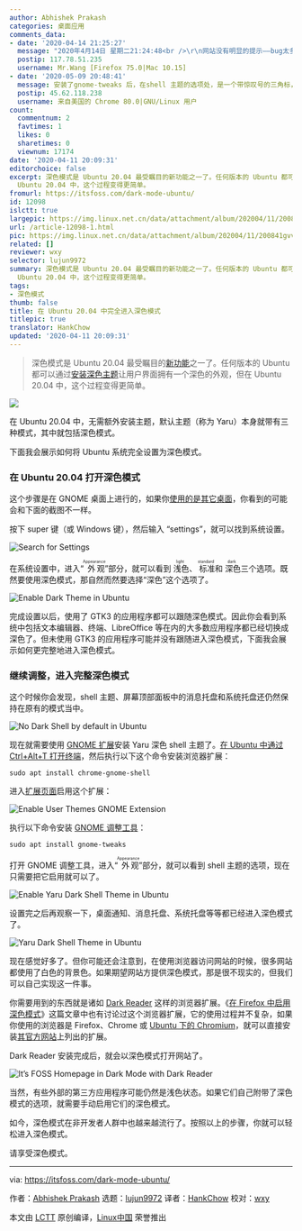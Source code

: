 ```yaml
---
author: Abhishek Prakash
categories: 桌面应用
comments_data:
- date: '2020-04-14 21:25:27'
  message: "2020年4月14日 星期二21:24:48<br />\r\n网站没有明显的提示——bug太多么？"
  postip: 117.78.51.235
  username: Mr.Wang [Firefox 75.0|Mac 10.15]
- date: '2020-05-09 20:48:41'
  message: 安装了gnome-tweaks 后，在shell 主题的选项处，是一个带惊叹号的三角标，没有可选项。这是为什么？
  postip: 45.62.118.238
  username: 来自美国的 Chrome 80.0|GNU/Linux 用户
count:
  commentnum: 2
  favtimes: 1
  likes: 0
  sharetimes: 0
  viewnum: 17174
date: '2020-04-11 20:09:31'
editorchoice: false
excerpt: 深色模式是 Ubuntu 20.04 最受瞩目的新功能之一了。任何版本的 Ubuntu 都可以通过安装深色主题让用户界面拥有一个深色的外观，但在
  Ubuntu 20.04 中，这个过程变得更简单。
fromurl: https://itsfoss.com/dark-mode-ubuntu/
id: 12098
islctt: true
largepic: https://img.linux.net.cn/data/attachment/album/202004/11/200841gvvaja25jaz5z7hv.jpg
url: /article-12098-1.html
pic: https://img.linux.net.cn/data/attachment/album/202004/11/200841gvvaja25jaz5z7hv.jpg.thumb.jpg
related: []
reviewer: wxy
selector: lujun9972
summary: 深色模式是 Ubuntu 20.04 最受瞩目的新功能之一了。任何版本的 Ubuntu 都可以通过安装深色主题让用户界面拥有一个深色的外观，但在
  Ubuntu 20.04 中，这个过程变得更简单。
tags:
- 深色模式
thumb: false
title: 在 Ubuntu 20.04 中完全进入深色模式
titlepic: true
translator: HankChow
updated: '2020-04-11 20:09:31'
---
```



> 
> 深色模式是 Ubuntu 20.04 最受瞩目的[新功能](https://itsfoss.com/ubuntu-20-04-release-features/)之一了。任何版本的 Ubuntu 都可以通过[安装深色主题](https://itsfoss.com/install-themes-ubuntu/)让用户界面拥有一个深色的外观，但在 Ubuntu 20.04 中，这个过程变得更简单。
> 
> 
> 


![](/data/attachment/album/202004/11/200841gvvaja25jaz5z7hv.jpg)


在 Ubuntu 20.04 中，无需额外安装主题，默认主题（称为 Yaru）本身就带有三种模式，其中就包括深色模式。


下面我会展示如何将 Ubuntu 系统完全设置为深色模式。


### 在 Ubuntu 20.04 打开深色模式






这个步骤是在 GNOME 桌面上进行的，如果你[使用的是其它桌面](https://itsfoss.com/find-desktop-environment/)，你看到的可能会和下面的截图不一样。


按下 super 键（或 Windows 键），然后输入 “settings”，就可以找到系统设置。


![Search for Settings](/data/attachment/album/202004/11/200933vk5rfyk5vavz9mif.jpg)


在系统设置中，进入“<ruby> 外观 <rt>  Appearance </rt></ruby>”部分，就可以看到<ruby> 浅色 <rt>  light </rt></ruby>、<ruby> 标准 <rt>  standard </rt></ruby>和<ruby> 深色 <rt>  dark </rt></ruby>三个选项。既然要使用深色模式，那自然而然要选择“深色”这个选项了。


![Enable Dark Theme in Ubuntu](/data/attachment/album/202004/11/200935k8sk99vpp79haza7.png)


完成设置以后，使用了 GTK3 的应用程序都可以跟随深色模式。因此你会看到系统中包括文本编辑器、终端、LibreOffice 等在内的大多数应用程序都已经切换成深色了。但未使用 GTK3 的应用程序可能并没有跟随进入深色模式，下面我会展示如何更完整地进入深色模式。


### 继续调整，进入完整深色模式


这个时候你会发现，shell 主题、屏幕顶部面板中的消息托盘和系统托盘还仍然保持在原有的模式当中。


![No Dark Shell by default in Ubuntu](/data/attachment/album/202004/11/200939rqzx558t88qy8utx.jpg)


现在就需要使用 [GNOME 扩展](https://itsfoss.com/gnome-shell-extensions/)安装 Yaru 深色 shell 主题了。[在 Ubuntu 中通过 Ctrl+Alt+T 打开终端](https://itsfoss.com/ubuntu-shortcuts/)，然后执行以下这个命令安装浏览器扩展：



```
sudo apt install chrome-gnome-shell
```

进入[扩展页面](https://extensions.gnome.org/extension/19/user-themes/)启用这个扩展：


![Enable User Themes GNOME Extension](/data/attachment/album/202004/11/200940f3m4omo4roavovsl.jpg)


执行以下命令安装 [GNOME 调整工具](https://itsfoss.com/gnome-tweak-tool/)：



```
sudo apt install gnome-tweaks
```

打开 GNOME 调整工具，进入“<ruby> 外观 <rt>  Appearance </rt></ruby>”部分，就可以看到 shell 主题的选项，现在只需要把它启用就可以了。


![Enable Yaru Dark Shell Theme in Ubuntu](/data/attachment/album/202004/11/200941hnyp5f3fnzzeeo5y.jpg)


设置完之后再观察一下，桌面通知、消息托盘、系统托盘等等都已经进入深色模式了。


![Yaru Dark Shell Theme in Ubuntu](/data/attachment/album/202004/11/200941b9vyxg4f789vosyw.jpg)


现在感觉好多了。但你可能还会注意到，在使用浏览器访问网站的时候，很多网站都使用了白色的背景色。如果期望网站方提供深色模式，那是很不现实的，但我们可以自己实现这一件事。


你需要用到的东西就是诸如 [Dark Reader](https://darkreader.org/) 这样的浏览器扩展。《[在 Firefox 中启用深色模式](https://itsfoss.com/firefox-dark-mode/)》这篇文章中也有讨论过这个浏览器扩展，它的使用过程并不复杂，如果你使用的浏览器是 Firefox、Chrome 或 [Ubuntu 下的 Chromium](https://itsfoss.com/install-chromium-ubuntu/)，就可以直接安装[其官方网站](https://darkreader.org/)上列出的扩展。


Dark Reader 安装完成后，就会以深色模式打开网站了。


![It’s FOSS Homepage in Dark Mode with Dark Reader](/data/attachment/album/202004/11/200942teiez33kan2goafx.jpg)


当然，有些外部的第三方应用程序可能仍然是浅色状态。如果它们自己附带了深色模式的选项，就需要手动启用它们的深色模式。


如今，深色模式在非开发者人群中也越来越流行了。按照以上的步骤，你就可以轻松进入深色模式。


请享受深色模式。




---


via: <https://itsfoss.com/dark-mode-ubuntu/>


作者：[Abhishek Prakash](https://itsfoss.com/author/abhishek/) 选题：[lujun9972](https://github.com/lujun9972) 译者：[HankChow](https://github.com/HankChow) 校对：[wxy](https://github.com/wxy)


本文由 [LCTT](https://github.com/LCTT/TranslateProject) 原创编译，[Linux中国](https://linux.cn/) 荣誉推出